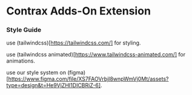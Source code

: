 # Contrax Adds-On Extension

### Style Guide

use (tailwindcss)[https://tailwindcss.com/] for styling.

use (tailwindcss animated)[https://www.tailwindcss-animated.com/] for animations.

use our style system on (figma)[https://www.figma.com/file/XS7FAOVrbjl8wnpWmVj0Mt/assets?type=design&t=He9VjZHI1DICBRiZ-6].
